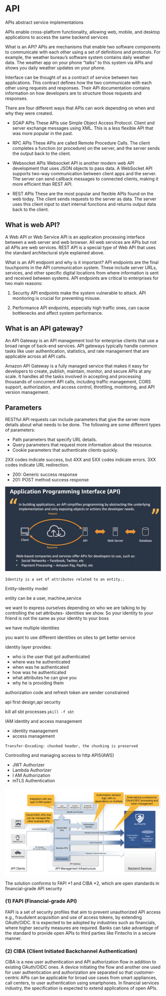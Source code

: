 # API


APIs abstract service implementations

APIs enable cross-platform functionality, allowing web, mobile, and desktop applications to access the same backend services


What is an API?
APIs are mechanisms that enable two software components to communicate with each other using a set of definitions and protocols. For example, the weather bureau’s software system contains daily weather data. The weather app on your phone “talks” to this system via APIs and shows you daily weather updates on your phone.


Interface can be thought of as a contract of service between two applications. This contract defines how the two communicate with each other using requests and responses. Their API documentation contains information on how developers are to structure those requests and responses.



There are four different ways that APIs can work depending on when and why they were created.

- SOAP APIs 
These APIs use Simple Object Access Protocol. Client and server exchange messages using XML. This is a less flexible API that was more popular in the past.

- RPC APIs
These APIs are called Remote Procedure Calls. The client completes a function (or procedure) on the server, and the server sends the output back to the client.



- Websocket APIs
Websocket API is another modern web API development that uses JSON objects to pass data. A WebSocket API supports two-way communication between client apps and the server. The server can send callback messages to connected clients, making it more efficient than REST API.

- REST APIs
These are the most popular and flexible APIs found on the web today. The client sends requests to the server as data. The server uses this client input to start internal functions and returns output data back to the client. 

## What is web API?
A Web API or Web Service API is an application processing interface between a web server and web browser. All web services are APIs but not all APIs are web services. REST API is a special type of Web API that uses the standard architectural style explained above.

What is an API endpoint and why is it important?
API endpoints are the final touchpoints in the API communication system. These include server URLs, services, and other specific digital locations from where information is sent and received between systems. API endpoints are critical to enterprises for two main reasons: 

1. Security
API endpoints make the system vulnerable to attack. API monitoring is crucial for preventing misuse.

2. Performance
API endpoints, especially high traffic ones, can cause bottlenecks and affect system performance.


## What is an API gateway?
An API Gateway is an API management tool for enterprise clients that use a broad range of back-end services. API gateways typically handle common tasks like user authentication, statistics, and rate management that are applicable across all API calls.

Amazon API Gateway is a fully managed service that makes it easy for developers to create, publish, maintain, monitor, and secure APIs at any scale. It handles all the tasks involved in accepting and processing thousands of concurrent API calls, including traffic management, CORS support, authorization, and access control, throttling, monitoring, and API version management.


## Parameters

RESTful API requests can include parameters that give the server more details about what needs to be done. The following are some different types of parameters:

- Path parameters that specify URL details.
- Query parameters that request more information about the resource.
- Cookie parameters that authenticate clients quickly.

2XX codes indicate success, but 4XX and 5XX codes indicate errors. 3XX codes indicate URL redirection.


- 200: Generic success response
- 201: POST method success response


![alt text](image-2.png)


`Identity is a set of attributes related to an entity..`

Entity-identity model

entity can be a user, machine,service

we want to express ourselves depending on who we are talking to by controlling the set  attributes- identities we show. So your identity to your friend is not the same as your identity to your boss

we have multiple identities

you want to use different identities on sites to get better service


identity layer provides:
- who is the user that got authenticated
- where was he authenticated
- when was he authenticated
- how was he authenticated
- what attributes he can give you
- why he is providing them

authorization code and refresh token are sender constrained


api first design,api security


kill all sbt processes `pkill -f sbt`

IAM identity and access management
- identity maanagement
- access management


`Transfer-Encoding: chunked header, the chunking is preserved`


Controolling  and managing access to http APIS(AWS)
- JWT Authorizer
- Lambda Authorizer
- I AM Authorization
- mTLS Authentication


![alt text](image-10.png)

The solution conforms to FAPI *1 and CIBA *2, which are open standards in financial-grade API security


### (1) FAPI (Financial-grade API)

FAPI is a set of security profiles that aim to prevent unauthorized API access e.g., fraudulent acquisition and use of access tokens, by extending OAuth/OIDC. It is expected to be adopted by industries such as financials, where higher security measures are required. Banks can take advantage of the standard to provide open APIs to third parties like Fintechs in a secure manner.

### (2) CIBA (Client Initiated Backchannel Authentication)

CIBA is a new user authentication and API authorization flow in addition to existing OAuth/OIDC ones. A device initiating the flow and another one used for user authentication and authorization are separated so that customer-centric APIs can be applicable for broad use cases from smart appliances, call centers, to user authentication using smartphones. In financial services industry, the specification is expected to extend applications of open APIs.

